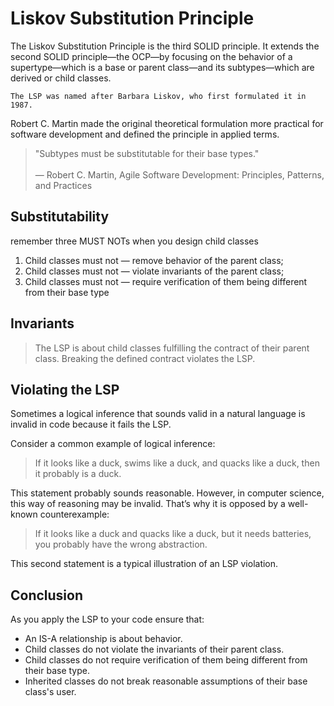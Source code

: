# Liskov Substitution Principle
The Liskov Substitution Principle is the third SOLID principle. It extends the second SOLID principle—the OCP—by focusing on the behavior of a supertype—which is a base or parent class—and its subtypes—which are derived or child classes.

`The LSP was named after Barbara Liskov, who first formulated it in 1987.`

 Robert C. Martin made the original theoretical formulation more practical for software development and defined the principle in applied terms.
> "Subtypes must be substitutable for their base types." <br/><br/>
> — Robert C. Martin, Agile Software Development: Principles, Patterns, and Practices

## Substitutability
remember three MUST NOTs when you design child classes
1. Child classes must not — remove behavior of the parent class;
2. Child classes must not — violate invariants of the parent class;
3. Child classes must not — require verification of them being different from their base type

## Invariants
> The LSP is about child classes fulfilling the contract of their parent class. Breaking the defined contract violates the LSP.

## Violating the LSP
Sometimes a logical inference that sounds valid in a natural language is invalid in code because it fails the LSP.

Consider a common example of logical inference:

> If it looks like a duck, swims like a duck, and quacks like a duck, then it probably is a duck.

This statement probably sounds reasonable. However, in computer science, this way of reasoning may be invalid. That’s why it is opposed by a well-known counterexample:

> If it looks like a duck and quacks like a duck, but it needs batteries, you probably have the wrong abstraction.

This second statement is a typical illustration of an LSP violation.

## Conclusion
As you apply the LSP to your code ensure that:
- An IS-A relationship is about behavior.
- Child classes do not violate the invariants of their parent class.
- Child classes do not require verification of them being different from their base type. 
- Inherited classes do not break reasonable assumptions of their base class's user.